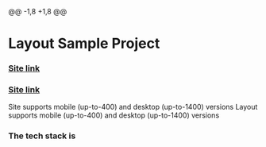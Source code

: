 @@ -1,8 +1,8 @@
# Layout Sample Project

### [Site link]()
### [Site link](https://github.com/irinapichalka/foundation)

Site supports mobile (up-to-400) and desktop (up-to-1400) versions
Layout supports mobile (up-to-400) and desktop (up-to-1400) versions

### The tech stack is